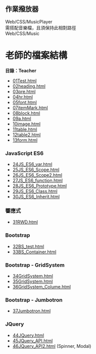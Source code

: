 ## 作業撥放器
Web/CSS/MusicPlayer\
需搭配音樂檔，且須保持此相對路徑\
Web/CSS/Music

# 老師的檔案結構
**目錄：Teacher**

* [01Test.html](/Teacher/01Test.html)
* [02heading.html](/Teacher/02heading.html)
* [03pre.html](/Teacher/03pre.html)
* [04hr.html](/Teacher/04hr.html)
* [05font.html](/Teacher/05font.html)
* [07itemMark.html](/Teacher/07itemMark.html)
* [08block.html](/Teacher/08block.html)
* [09a.html](/Teacher/09a.html)
* [10image.html](/Teacher/10image.html)
* [11table.html](/Teacher/11table.html)
* [12table2.html](/Teacher/12table2.html)
* [13form.html](/Teacher/13form.html)

### JavaScript ES6
* [24JS_ES6_var.html](/Teacher/24JS_ES6_var.html)
* [25JS_ES6_Scope.html](/Teacher/25JS_ES6_Scope.html)
* [26JS_ES6_Scope2.html](/Teacher/26JS_ES6_Scope2.html)
* [27JS_ES6_function.html](/Teacher/27JS_ES6_function.html)
* [28JS_ES6_Prototype.html](/Teacher/28JS_ES6_Prototype.html)
* [29JS_ES6_Class.html](/Teacher/29JS_ES6_Class.html)
* [30JS_ES6_Inherit.html](/Teacher/30JS_ES6_Inherit.html)

### 響應式
* [31RWD.html](/Teacher/31RWD.html)

### Bootstrap
* [32BS_test.html](/Teacher/32BS_test.html)
* [33BS_Container.html](/Teacher/33BS_Container.html)

### Bootstrap - GridSystem
* [34GridSystem.html](/Teacher/34GridSystem.html)
* [35GridSystem.html](/Teacher/35GridSystem.html)
* [36GridSystem_Colume.html](/Teacher/36GridSystem_Colume.html)

### Bootstrap - Jumbotron
* [37Jumbotron.html](/Teacher/37Jumbotron.html)

### JQuery
* [44JQuery.html](/Teacher/44JQuery.html)
* [45JQuery_API.html](/Teacher/45JQuery_API.html)
* [46JQuery_API2.html](/Teacher/46JQuery_API2.html) (Spinner, Modal)
